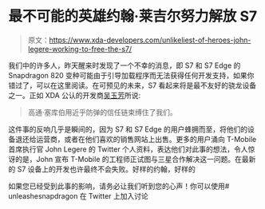 # 最不可能的英雄约翰·莱吉尔努力解放 S7

> 原文：<https://www.xda-developers.com/unlikeliest-of-heroes-john-legere-working-to-free-the-s7/>

我们中的许多人，昨天醒来时发现了一个不幸的消息，即 S7 和 S7 Edge 的 Snapdragon 820 变种可能由于引导加载程序而无法获得任何开发支持，如果你错过了，可以在这里阅读。在可预见的未来，S7 看起来将是最不友好的骁龙设备之一。正如 XDA 公认的开发商[吴玉芳](http://forum.xda-developers.com/member.php?u=522448)所说:

> 高通·塞库伯用近乎防弹的信任链束缚住了我们。

这件事的反响几乎是瞬间的，因为 S7 和 S7 Edge 的用户蜂拥而至，将他们的设备退还给运营商，或者在他们喜欢的销售网站上出售。更多的用户涌向 T-Mobile 首席执行官 John Legere 的 Twitter 个人资料，表达他们对此事的想法，令人惊讶的是，John 宣布 T-Mobile 的工程师正试图与三星合作解决这一问题。在最新的 S7 设备上的开发也许最终不会失败。好样的约翰，好样的

如果您已经受到此事的影响，请务必让我们听到您的心声！你可以使用# unleashesnapdragon 在 Twitter 上加入讨论